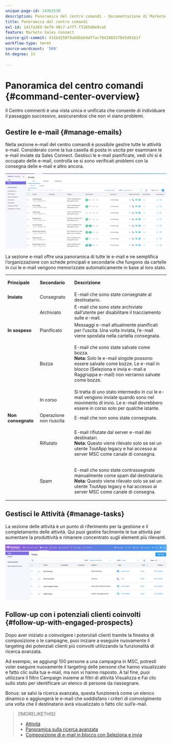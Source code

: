 ```yaml
---
unique-page-id: 14352530
description: Panoramica del centro comandi - Documentazione di Marketo - Documentazione del prodotto
title: Panoramica del centro comandi
exl-id: 141fa369-9ef9-48c7-a7ff-f5265d0e9ca5
feature: Marketo Sales Connect
source-git-commit: 431bd258f9a68bbb9df7acf043085578d3d91b1f
workflow-type: tm+mt
source-wordcount: '569'
ht-degree: 1%

---
```


# Panoramica del centro comandi {#command-center-overview}

Il Centro commenti è una vista unica e unificata che consente di individuare il passaggio successivo, assicurandosi che non vi siano problemi.

## Gestire le e-mail {#manage-emails}

Nella sezione e-mail del centro comandi è possibile gestire tutte le attività e-mail. Consideralo come la tua casella di posta in uscita per esaminare le e-mail inviate da Sales Connect. Gestisci le e-mail pianificate, vedi chi si è occupato delle e-mail, controlla se si sono verificati problemi con la consegna delle e-mail e altro ancora.

![](assets/command-center-overview-1.png)

La sezione e-mail offre una panoramica di tutte le e-mail e ne semplifica l’organizzazione con schede principali e secondarie che fungono da cartelle in cui le e-mail vengono memorizzate automaticamente in base al loro stato.

<table> 
 <colgroup> 
  <col> 
  <col> 
  <col> 
 </colgroup> 
 <tbody> 
  <tr> 
   <td title="Colore di sfondo : Grigio"><p title=""><strong><span>Principale</span> </strong></p></td> 
   <td title="Colore di sfondo : Grigio"><p title=""><strong><span>Secondario</span> </strong></p></td> 
   <td title="Colore di sfondo : Grigio"><p title=""><strong><span>Descrizione</span> </strong></p></td> 
  </tr> 
  <tr> 
   <td title="Colore di sfondo : Blu"><strong title="">Inviato</strong></td> 
   <td title="Colore di sfondo : Blu">Consegnato</td> 
   <td title="Colore di sfondo : Blu">E-mail che sono state consegnate al destinatario.</td> 
  </tr> 
  <tr> 
   <td title="Colore di sfondo : Blu"><br></td> 
   <td title="Colore di sfondo : Blu">Archiviato</td> 
   <td title="Colore di sfondo : Blu">E-mail che sono state archiviate dall’utente per disabilitare il tracciamento sulle e-mail.</td> 
  </tr> 
  <tr> 
   <td title="Colore di sfondo : Grigio"><strong title="">In sospeso</strong></td> 
   <td title="Colore di sfondo : Grigio">Pianificato</td> 
   <td title="Colore di sfondo : Grigio">Messaggi e-mail attualmente pianificati per l’uscita. Una volta inviata, l’e-mail viene spostata nella cartella consegnata.</td> 
  </tr> 
  <tr> 
   <td title="Colore di sfondo : Grigio"><br></td> 
   <td title="Colore di sfondo : Grigio">Bozza</td> 
   <td title="Colore di sfondo : Grigio"><p>E-mail che sono state salvate come bozza.<br><strong>Nota:</strong> Solo le e-mail singole possono essere salvate come bozze. Le e-mail in blocco (Seleziona e invia e-mail e Raggruppa e-mail) non verranno salvate come bozze.</p></td> 
  </tr> 
  <tr> 
   <td title="Colore di sfondo : Grigio"><br></td> 
   <td title="Colore di sfondo : Grigio">In corso</td> 
   <td title="Colore di sfondo : Grigio">Si tratta di uno stato intermedio in cui le e-mail vengono inviate quando sono nel movimento di invio. Le e-mail dovrebbero essere in corso solo per qualche istante.</td> 
  </tr> 
  <tr> 
   <td title="Colore di sfondo : Blu"><strong title="">Non consegnato</strong></td> 
   <td title="Colore di sfondo : Blu">Operazione non riuscita</td> 
   <td title="Colore di sfondo : Blu">E-mail che non sono state consegnate.</td> 
  </tr> 
  <tr> 
   <td title="Colore di sfondo : Blu"><br></td> 
   <td title="Colore di sfondo : Blu">Rifiutato</td> 
   <td title="Colore di sfondo : Blu"><p>E-mail rifiutate dal server e-mail dei destinatari. <br><strong>Nota:</strong> Questo viene rilevato solo se sei un utente ToutApp legacy e hai accesso ai server MSC come canale di consegna.</p></td> 
  </tr> 
  <tr> 
   <td title="Colore di sfondo : Blu"><br></td> 
   <td title="Colore di sfondo : Blu">Spam</td> 
   <td title="Colore di sfondo : Blu"><p>E-mail che sono state contrassegnate manualmente come spam dal destinatario.<br><strong>Nota:</strong> Questo viene rilevato solo se sei un utente ToutApp legacy e hai accesso ai server MSC come canale di consegna.</p></td> 
  </tr> 
 </tbody> 
</table>

## Gestisci le Attività {#manage-tasks}

La sezione delle attività è un punto di riferimento per la gestione e il completamento delle attività. Qui puoi gestire facilmente le tue attività per aumentare la produttività e rimanere concentrato sugli elementi più rilevanti.

![](assets/command-center-overview-2.png)

## Follow-up con i potenziali clienti coinvolti {#follow-up-with-engaged-prospects}

Dopo aver iniziato a coinvolgere i potenziali clienti tramite la finestra di composizione o le campagne, puoi iniziare a eseguire nuovamente il targeting dei potenziali clienti più coinvolti utilizzando la funzionalità di ricerca avanzata.

Ad esempio, se aggiungi 100 persone a una campagna in MSC, potresti voler eseguire nuovamente il targeting delle persone che hanno visualizzato e fatto clic sulla tua e-mail, ma non vi hanno risposto. A tal fine, puoi utilizzare il filtro Campaign insieme ai filtri di attività Visualizza e Fai clic sullo stato per identificare un elenco di persone da riassegnare.

Bonus: se salvi la ricerca avanzata, questa funzionerà come un elenco dinamico e aggiungerà le e-mail che soddisfano i criteri di coinvolgimento una volta che il destinatario avrà visualizzato o fatto clic sull’e-mail.

>[!MORELIKETHIS]
>
>* [Attività](/help/marketo/product-docs/marketo-sales-connect/tasks/syncing-sales-connect-tasks-with-salesforce-for-the-first-time.md)
>* [Panoramica sulla ricerca avanzata](/help/marketo/product-docs/marketo-sales-connect/email/command-center/advanced-search-overview.md)
>* [Composizione di e-mail in blocco con Seleziona e invia](/help/marketo/product-docs/marketo-sales-connect/email/using-the-compose-window/composing-bulk-emails-with-select-and-send.md)
